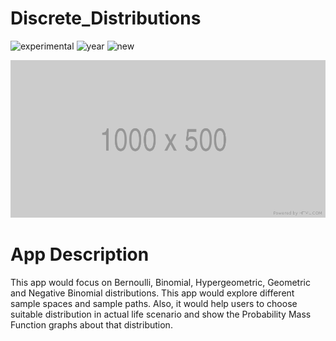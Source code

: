 # Discrete_Distributions

![experimental](https://img.shields.io/badge/lifecycle-experimental-orange)
![year](https://img.shields.io/badge/year-2022-lightgrey)
![new](https://img.shields.io/badge/lifecycle-newapp-brightgreen)

![App Screenshot](../docs/screenshot.png)

# App Description
This app would focus on Bernoulli, Binomial, Hypergeometric, Geometric and Negative Binomial distributions. This app would explore different sample spaces and sample paths. Also, it would help users to choose suitable distribution in actual life scenario and show the Probability Mass Function graphs about that distribution.
